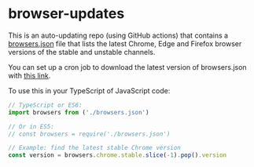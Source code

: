# browser-updates

This is an auto-updating repo (using GitHub actions) that contains a [browsers.json](browsers.json) file that lists the latest Chrome, Edge and Firefox browser versions of the stable and unstable channels.

You can set up a cron job to download the latest version of browsers.json with [this link](https://raw.githubusercontent.com/Niek/browser-updates/main/browsers.json).

To use this in your TypeScript of JavaScript code:
```javascript
// TypeScript or ES6:
import browsers from ('./browsers.json')

// Or in ES5:
// const browsers = require('./browsers.json')

// Example: find the latest stable Chrome version
const version = browsers.chrome.stable.slice(-1).pop().version
```